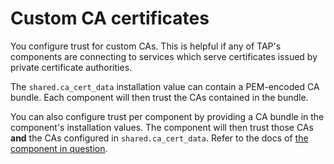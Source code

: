 # Custom CA certificates

You configure trust for custom CAs. This is helpful if any of TAP's components are connecting to services which serve
certificates issued by private certificate authorities.

The `shared.ca_cert_data` installation value can contain a PEM-encoded CA bundle. Each component will then trust the
CAs contained in the bundle.

You can also configure trust per component by providing a CA bundle in the component's installation values. The
component will then trust those CAs **and** the CAs configured in `shared.ca_cert_data`. Refer to the docs of [the
component in question](../components.hbs.md).
